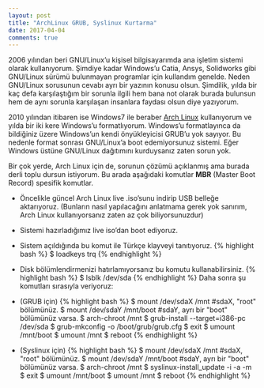 ```yaml
---
layout: post
title: "ArchLinux GRUB, Syslinux Kurtarma"
date: 2017-04-04 
comments: true
---
```


2006 yılından beri GNU/Linux’u kişisel bilgisayarımda ana işletim sistemi olarak kullanıyorum. Şimdiye kadar Windows’u Catia, Ansys, Solidworks gibi GNU/Linux sürümü bulunmayan programlar için kullandım genelde. Neden GNU/Linux sorusunun cevabı ayrı bir yazının konusu olsun. Şimdilik, yılda bir kaç defa karşılaştığım bir sorunla ilgili hem bana not olarak burada bulunsun hem de aynı sorunla karşılaşan insanlara faydası olsun diye yazıyorum.

2010 yılından itibaren ise Windows7 ile beraber [Arch Linux](https://www.archlinux.org/) kullanıyorum ve yılda bir iki kere Windows’u formatlıyorum. Windows’u formatlayınca da bildiğiniz üzere Windows’un kendi önyükleyicisi GRUB’u yok sayıyor. Bu nedenle format sonrası GNU/Linux’a boot edemiyorsunuz sistemi. Eğer Windows üstüne GNU/Linux dağıtımını kurduysanız zaten sorun yok.

Bir çok yerde, Arch Linux için de, sorunun çözümü açıklanmış ama burada derli toplu dursun istiyorum. Bu arada aşağıdaki komutlar **MBR** (Master Boot Record) spesifik komutlar.

- Öncelikle güncel Arch Linux live .iso’sunu indirip USB belleğe aktarıyoruz. (Bunların nasıl yapılacağını anlatmama gerek yok sanırım, Arch Linux kullanıyorsanız zaten az çok biliyorsunuzdur)
- Sistemi hazırladığımız live iso’dan boot ediyoruz.
- Sistem açıldığında bu komut ile Türkçe klayveyi tanıtıyoruz.
{% highlight bash %}
    $ loadkeys trq
{% endhighlight %}
- Disk bölümlendirmenizi hatırlamıyorsanız bu komutu kullanabilirsiniz.
{% highlight bash %}
    $ lsblk /dev/sda
{% endhighlight %}
Daha sonra şu komutları sırasıyla veriyoruz:

- (GRUB için)
{% highlight bash %}
    $ mount /dev/sdaX /mnt        #sdaX, "root" bölümünüz.
    $ mount /dev/sdaY /mnt/boot   #sdaY, ayrı bir "boot" bölümünüz varsa.
    $ arch-chroot /mnt
    $ grub-install --target=i386-pc /dev/sda
    $ grub-mkconfig -o /boot/grub/grub.cfg
    $ exit
    $ umount /mnt/boot
    $ umount /mnt
    $ reboot
{% endhighlight %}

- (Syslinux için)
{% highlight bash %}
    $ mount /dev/sdaX /mnt        #sdaX, "root" bölümünüz.
    $ mount /dev/sdaY /mnt/boot   #sdaY, ayrı bir "boot" bölümünüz varsa.
    $ arch-chroot /mnt
    $ syslinux-install_update -i -a -m
    $ exit
    $ umount /mnt/boot
    $ umount /mnt
    $ reboot
{% endhighlight %}






